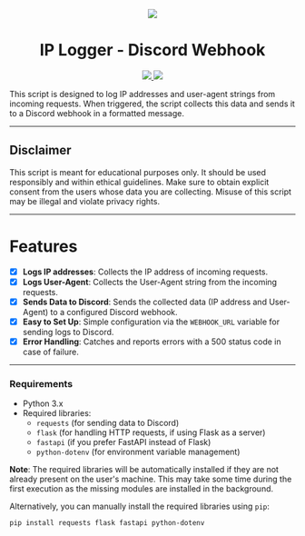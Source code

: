 <p align="center">
  <img src="[https://raw.githubusercontent.com/Uwu-Kagami/logging_py/refs/heads/main/src/image/Q0c.gif](https://raw.githubusercontent.com/Uwu-Kagami/Python_Vercel_Ip_Puller/refs/heads/main/src/image/5IcjJw5.gif)">
</p>

<h1 align="center">IP Logger - Discord Webhook</h1>
<p align="center">
  <a href="https://github.com/tonpseudo/YourRepoName/blob/main/LICENSE">
    <img src="https://img.shields.io/badge/License-MIT-important">
  </a>
  <a href="https://github.com/Uwu-Kagami/logging_py?tab=readme-ov-file">
    <img src="https://img.shields.io/github/repo-size/tonpseudo/IP-Logger.svg?label=Repo%20size&style=flat-square">
  </a>
</p>

This script is designed to log IP addresses and user-agent strings from incoming requests. When triggered, the script collects this data and sends it to a Discord webhook in a formatted message.

---

## Disclaimer
This script is meant for educational purposes only. It should be used responsibly and within ethical guidelines. Make sure to obtain explicit consent from the users whose data you are collecting. Misuse of this script may be illegal and violate privacy rights.

---

# Features
- [x] **Logs IP addresses**: Collects the IP address of incoming requests.
- [x] **Logs User-Agent**: Collects the User-Agent string from the incoming requests.
- [x] **Sends Data to Discord**: Sends the collected data (IP address and User-Agent) to a configured Discord webhook.
- [x] **Easy to Set Up**: Simple configuration via the `WEBHOOK_URL` variable for sending logs to Discord.
- [x] **Error Handling**: Catches and reports errors with a 500 status code in case of failure.

---

### Requirements
- Python 3.x
- Required libraries:
  - `requests` (for sending data to Discord)
  - `flask` (for handling HTTP requests, if using Flask as a server)
  - `fastapi` (if you prefer FastAPI instead of Flask)
  - `python-dotenv` (for environment variable management)

**Note**: The required libraries will be automatically installed if they are not already present on the user's machine. This may take some time during the first execution as the missing modules are installed in the background.

Alternatively, you can manually install the required libraries using `pip`:

```bash
pip install requests flask fastapi python-dotenv
